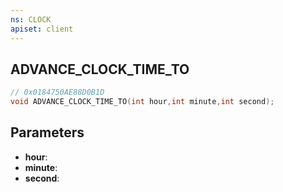 ```yaml
---
ns: CLOCK
apiset: client
---
```

## ADVANCE_CLOCK_TIME_TO

```c
// 0x0184750AE88D0B1D
void ADVANCE_CLOCK_TIME_TO(int hour,int minute,int second);
```


## Parameters
* **hour**:
* **minute**:
* **second**:



